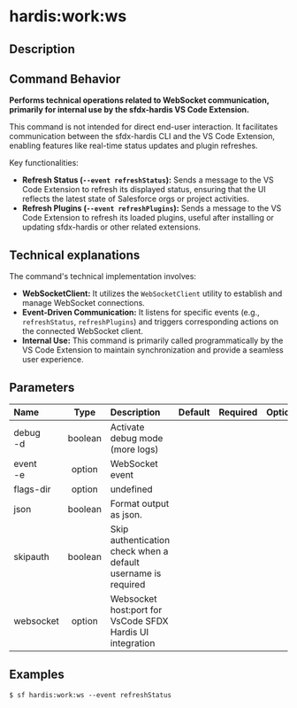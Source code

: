 <!-- This file has been generated with command 'sf hardis:doc:plugin:generate'. Please do not update it manually or it may be overwritten -->
# hardis:work:ws

## Description


## Command Behavior

**Performs technical operations related to WebSocket communication, primarily for internal use by the sfdx-hardis VS Code Extension.**

This command is not intended for direct end-user interaction. It facilitates communication between the sfdx-hardis CLI and the VS Code Extension, enabling features like real-time status updates and plugin refreshes.

Key functionalities:

- **Refresh Status (`--event refreshStatus`):** Sends a message to the VS Code Extension to refresh its displayed status, ensuring that the UI reflects the latest state of Salesforce orgs or project activities.
- **Refresh Plugins (`--event refreshPlugins`):** Sends a message to the VS Code Extension to refresh its loaded plugins, useful after installing or updating sfdx-hardis or other related extensions.

## Technical explanations

The command's technical implementation involves:

- **WebSocketClient:** It utilizes the `WebSocketClient` utility to establish and manage WebSocket connections.
- **Event-Driven Communication:** It listens for specific events (e.g., `refreshStatus`, `refreshPlugins`) and triggers corresponding actions on the connected WebSocket client.
- **Internal Use:** This command is primarily called programmatically by the VS Code Extension to maintain synchronization and provide a seamless user experience.


## Parameters

|Name|Type|Description|Default|Required|Options|
|:---|:--:|:----------|:-----:|:------:|:-----:|
|debug<br/>-d|boolean|Activate debug mode (more logs)||||
|event<br/>-e|option|WebSocket event||||
|flags-dir|option|undefined||||
|json|boolean|Format output as json.||||
|skipauth|boolean|Skip authentication check when a default username is required||||
|websocket|option|Websocket host:port for VsCode SFDX Hardis UI integration||||

## Examples

```shell
$ sf hardis:work:ws --event refreshStatus
```


